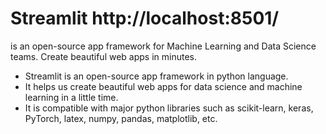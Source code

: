 # Streamlit  http://localhost:8501/
 is an open-source app framework for Machine Learning and Data Science teams. Create beautiful web apps in minutes.


- Streamlit is an open-source app framework in python language. 
- It helps us create beautiful web apps for data science and machine learning in a little time. 
- It is compatible with major python libraries such as scikit-learn, keras, PyTorch, latex, numpy, pandas, matplotlib, etc.
